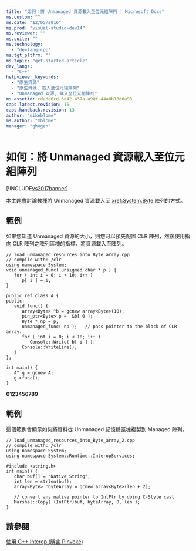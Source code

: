 ```yaml
---
title: "如何：將 Unmanaged 資源載入至位元組陣列 | Microsoft Docs"
ms.custom: ""
ms.date: "12/05/2016"
ms.prod: "visual-studio-dev14"
ms.reviewer: ""
ms.suite: ""
ms.technology: 
  - "devlang-cpp"
ms.tgt_pltfrm: ""
ms.topic: "get-started-article"
dev_langs: 
  - "C++"
helpviewer_keywords: 
  - "原生資源"
  - "原生資源, 載入至位元組陣列"
  - "Unmanaged 資源, 載入至位元組陣列"
ms.assetid: cdada6cd-6d42-437a-a90f-44a0b18d6a93
caps.latest.revision: 15
caps.handback.revision: 13
author: "mikeblome"
ms.author: "mblome"
manager: "ghogen"
---
```

# 如何：將 Unmanaged 資源載入至位元組陣列
[!INCLUDE[vs2017banner](../assembler/inline/includes/vs2017banner.md)]

本主題會討論數種將 Unmanaged 資源載入至 <xref:System.Byte> 陣列的方式。  
  
## 範例  
 如果您知道 Unmanaged 資源的大小，則您可以預先配置 CLR 陣列，然後使用指向 CLR 陣列之陣列區塊的指標，將資源載入至陣列。  
  
```  
// load_unmanaged_resources_into_Byte_array.cpp  
// compile with: /clr  
using namespace System;  
void unmanaged_func( unsigned char * p ) {  
   for ( int i = 0; i < 10; i++ )  
      p[ i ] = i;  
}  
  
public ref class A {  
public:  
   void func() {  
      array<Byte> ^b = gcnew array<Byte>(10);  
      pin_ptr<Byte> p =  &b[ 0 ];  
      Byte * np = p;  
      unmanaged_func( np );   // pass pointer to the block of CLR array.  
      for ( int i = 0; i < 10; i++ )  
         Console::Write( b[ i ] );  
      Console::WriteLine();  
   }  
};  
  
int main() {  
   A^ g = gcnew A;  
   g->func();  
}  
```  
  
  **0123456789**   
## 範例  
 這個範例會顯示如何將資料從 Unmanaged 記憶體區塊複製到 Managed 陣列。  
  
```  
// load_unmanaged_resources_into_Byte_array_2.cpp  
// compile with: /clr  
using namespace System;  
using namespace System::Runtime::InteropServices;  
  
#include <string.h>  
int main() {  
   char buf[] = "Native String";  
   int len = strlen(buf);  
   array<Byte> ^byteArray = gcnew array<Byte>(len + 2);  
  
   // convert any native pointer to IntPtr by doing C-Style cast  
   Marshal::Copy( (IntPtr)buf, byteArray, 0, len );  
}  
```  
  
## 請參閱  
 [使用 C\+\+ Interop \(隱含 PInvoke\)](../dotnet/using-cpp-interop-implicit-pinvoke.md)
